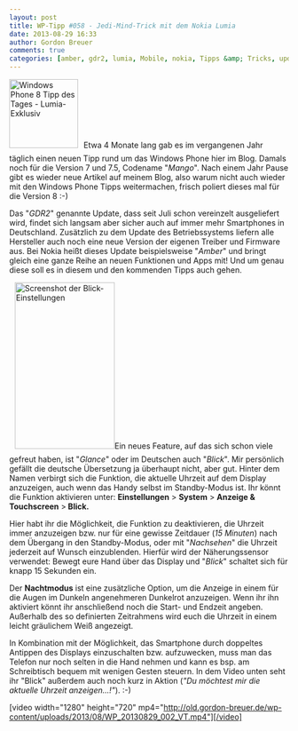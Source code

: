 ```yaml
---
layout: post
title: WP-Tipp #058 - Jedi-Mind-Trick mit dem Nokia Lumia
date: 2013-08-29 16:33
author: Gordon Breuer
comments: true
categories: [amber, gdr2, lumia, Mobile, nokia, Tipps &amp; Tricks, update, winphone]
---
```

<img class="alignleft size-full wp-image-4244" style="margin-right: 10px; margin-bottom: 10px;" alt="Windows Phone 8 Tipp des Tages - Lumia-Exklusiv" src="http://anheledirwp.blob.core.windows.net/wordpress/2013/08/WP-TdT-Lumia-8.png" width="124" height="124" />Etwa 4 Monate lang gab es im vergangenen Jahr täglich einen neuen Tipp rund um das Windows Phone hier im Blog. Damals noch für die Version 7 und 7.5, Codename "<em>Mango</em>". Nach einem Jahr Pause gibt es wieder neue Artikel auf meinem Blog, also warum nicht auch wieder mit den Windows Phone Tipps weitermachen, frisch poliert dieses mal für die Version 8 :-)

Das "<em>GDR2</em>" genannte Update, dass seit Juli schon vereinzelt ausgeliefert wird, findet sich langsam aber sicher auch auf immer mehr Smartphones in Deutschland. Zusätzlich zu dem Update des Betriebssystems liefern alle Hersteller auch noch eine neue Version der eigenen Treiber und Firmware aus. Bei Nokia heißt dieses Update beispielsweise "<em>Amber</em>" und bringt gleich eine ganze Reihe an neuen Funktionen und Apps mit! Und um genau diese soll es in diesem und den kommenden Tipps auch gehen.

<a href="http://old.gordon-breuer.de/wp-content/uploads/2013/08/WP_20130829-10.png"><img class="size-medium wp-image-4234 alignright" style="margin-left: 10px; margin-bottom: 10px;" alt="Screenshot der Blick-Einstellungen" src="http://anheledirwp.blob.core.windows.net/wordpress/2013/08/WP_20130829-10-180x300.png" width="180" height="300" /></a>Ein neues Feature, auf das sich schon viele gefreut haben, ist "<em>Glance</em>" oder im Deutschen auch "<em>Blick</em>". Mir persönlich gefällt die deutsche Übersetzung ja überhaupt nicht, aber gut. Hinter dem Namen verbirgt sich die Funktion, die aktuelle Uhrzeit auf dem Display anzuzeigen, auch wenn das Handy selbst im Standby-Modus ist. Ihr könnt die Funktion aktivieren unter: <strong>Einstellungen</strong> &gt; <strong>System</strong> &gt; <strong>Anzeige &amp; Touchscreen</strong> &gt;<strong> Blick.</strong>

Hier habt ihr die Möglichkeit, die Funktion zu deaktivieren, die Uhrzeit immer anzuzeigen bzw. nur für eine gewisse Zeitdauer (<em>15 Minuten</em>) nach dem Übergang in den Standby-Modus, oder mit "<em>Nachsehen</em>" die Uhrzeit jederzeit auf Wunsch einzublenden. Hierfür wird der Näherungssensor verwendet: Bewegt eure Hand über das Display und "<em>Blick</em>" schaltet sich für knapp 15 Sekunden ein.

Der <strong>Nachtmodus</strong> ist eine zusätzliche Option, um die Anzeige in einem für die Augen im Dunkeln angenehmeren Dunkelrot anzuzeigen. Wenn ihr ihn aktiviert könnt ihr anschließend noch die Start- und Endzeit angeben. Außerhalb des so definierten Zeitrahmens wird euch die Uhrzeit in einem leicht gräulichem Weiß angezeigt.

In Kombination mit der Möglichkeit, das Smartphone durch doppeltes Antippen des Displays einzuschalten bzw. aufzuwecken, muss man das Telefon nur noch selten in die Hand nehmen und kann es bsp. am Schreibtisch bequem mit wenigen Gesten steuern. In dem Video unten seht ihr "Blick" außerdem auch noch kurz in Aktion (<em>"Du möchtest mir die aktuelle Uhrzeit anzeigen...!"</em>). :-)

[video width="1280" height="720" mp4="http://old.gordon-breuer.de/wp-content/uploads/2013/08/WP_20130829_002_VT.mp4"][/video]
